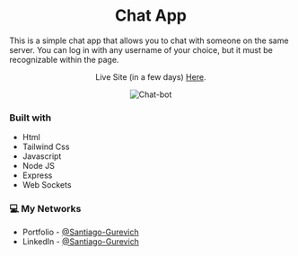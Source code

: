 <h1 align="center">Chat App</h1>

<p>This is a simple chat app that allows you to chat with someone on the same server. You can log in with any username of your choice, but it must be recognizable within the page.</p>

<p align="center">Live Site (in a few days) <a href="/">Here</a>.</p>

<div align="center">
  <img src="https://media.discordapp.net/attachments/613523626230022146/1090277295601746121/image-wp.PNG?width=960&height=455" alt="Chat-bot">
</div>

### Built with

- Html
- Tailwind Css
- Javascript
- Node JS
- Express
- Web Sockets

### 💻 My Networks

- Portfolio - [@Santiago-Gurevich]('')
- LinkedIn - [@Santiago-Gurevich](https://www.linkedin.com/in/santiago-gurevich/)
